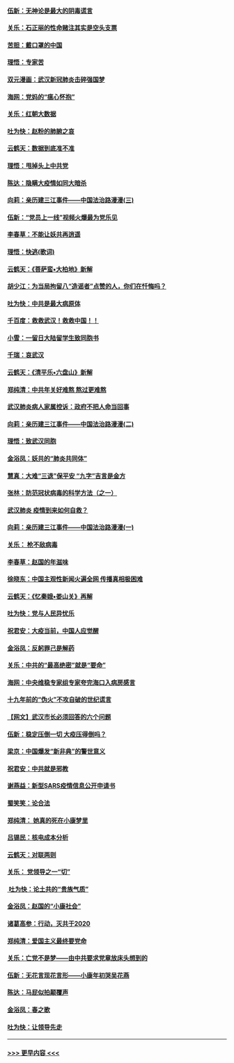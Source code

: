 #### [伍新：无神论是最大的阴毒谎言](../pages/nsc993/n11846129.md?t=02052344) 
#### [关乐：石正丽的性命赌注其实是空头支票](../pages/nsc993/n11846109.md?t=02052344) 
#### [苦胆：戴口罩的中国](../pages/nsc993/n11845576.md?t=02052344) 
#### [理悟：专家苦](../pages/nsc993/n11845564.md?t=02052344) 
#### [双元漫画：武汉新冠肺炎击碎强国梦](../pages/nsc993/n11843320.md?t=02052344) 
#### [海网：党妈的“瘟心怀抱”](../pages/nsc993/n11840740.md?t=02052344) 
#### [关乐：红朝大数据](../pages/nsc993/n11840675.md?t=02052344) 
#### [吐为快：赵粉的肺腑之哀](../pages/nsc993/n11840618.md?t=02052344) 
#### [云鹤天：数据到底准不准](../pages/nsc993/n11840325.md?t=02052344) 
#### [理悟：甩掉头上中共党](../pages/nsc993/n11838826.md?t=02052344) 
#### [陈达：隐瞒大疫情如同大暗杀](../pages/nsc993/n11838771.md?t=02052344) 
#### [向莉：亲历建三江事件——中国法治路漫漫(三)](../pages/nsc993/n11831825.md?t=02052344) 
#### [伍新：“党员上一线”视频火爆最为党乐见](../pages/nsc993/n11838200.md?t=02052344) 
#### [李春草：不能让妖共再逍遥](../pages/nsc993/n11838102.md?t=02052344) 
#### [理悟：快逃(歌词)](../pages/nsc993/n11838083.md?t=02052344) 
#### [云鹤天：《菩萨蛮▪大柏地》新解](../pages/nsc993/n11838059.md?t=02052344) 
#### [胡少江：为当局拘留八“造谣者”点赞的人，你们在忏悔吗？](../pages/nsc993/n11836801.md?t=02052344) 
#### [吐为快：中共是最大病原体](../pages/nsc993/n11836748.md?t=02052344) 
#### [千百度：救救武汉！救救中国！！](../pages/nsc993/n11836145.md?t=02052344) 
#### [小雪：一留日大陆留学生致同胞书](../pages/nsc993/n11834624.md?t=02052344) 
#### [千瑞：哀武汉](../pages/nsc993/n11833647.md?t=02052344) 
#### [云鹤天：《清平乐▪六盘山》新解](../pages/nsc993/n11833611.md?t=02052344) 
#### [郑纯清：中共年关好难熬 熬过更难熬](../pages/nsc993/n11833489.md?t=02052344) 
#### [武汉肺炎病人家属控诉：政府不把人命当回事](../pages/nsc993/n11833205.md?t=02052344) 
#### [向莉：亲历建三江事件——中国法治路漫漫(二)](../pages/nsc993/n11829102.md?t=02052344) 
#### [理悟：致武汉同胞](../pages/nsc993/n11831522.md?t=02052344) 
#### [金浴凤：妖共的“肺炎共同体”](../pages/nsc993/n11829448.md?t=02052344) 
#### [慧真：大难“三退”保平安 “九字”吉言是金方](../pages/nsc993/n11829501.md?t=02052344) 
#### [张林：防范冠状病毒的科学方法（之一）](../pages/nsc993/n11828618.md?t=02052344) 
#### [武汉肺炎 疫情到来如何自救？](../pages/nsc993/n11827632.md?t=02052344) 
#### [向莉：亲历建三江事件——中国法治路漫漫(一)](../pages/nsc993/n11827190.md?t=02052344) 
#### [关乐： 枪不敌病毒](../pages/nsc993/n11826746.md?t=02052344) 
#### [李春草：赵国的年滋味](../pages/nsc993/n11826321.md?t=02052344) 
#### [徐晓东：中国主观性新闻火遍全网 传播真相极困难](../pages/nsc993/n11826508.md?t=02052344) 
#### [云鹤天：《忆秦娥▪娄山关》再解](../pages/nsc993/n11824682.md?t=02052344) 
#### [吐为快：党与人民异忧乐](../pages/nsc993/n11824660.md?t=02052344) 
#### [祝君安：大疫当前，中国人应觉醒](../pages/nsc993/n11821946.md?t=02052344) 
#### [金浴凤：反躬罪己是解药](../pages/nsc993/n11820280.md?t=02052344) 
#### [关乐：中共的“最高绝密”就是“要命”](../pages/nsc993/n11816946.md?t=02052344) 
#### [海网：中央维稳专家组专家夸完海口入病房感言](../pages/nsc993/n11815138.md?t=02052344) 
#### [十九年前的“伪火”不攻自破的世纪谎言](../pages/nsc993/n11813238.md?t=02052344) 
#### [【网文】武汉市长必须回答的六个问题](../pages/nsc993/n11813848.md?t=02052344) 
#### [伍新：稳定压倒一切 大疫压得倒吗？](../pages/nsc993/n11812634.md?t=02052344) 
#### [梁京：中国爆发“新非典”的警世意义](../pages/nsc993/n11812554.md?t=02052344) 
#### [祝君安：中共就是邪教](../pages/nsc993/n11812431.md?t=02052344) 
#### [谢燕益：新型SARS疫情信息公开申请书](../pages/nsc993/n11808840.md?t=02052344) 
#### [蜀笑笑：论合法](../pages/nsc993/n11808064.md?t=02052344) 
#### [郑纯清： 她真的死在小康梦里](../pages/nsc993/n11806623.md?t=02052344) 
#### [吕锡民：核电成本分析](../pages/nsc993/n11806284.md?t=02052344) 
#### [云鹤天：对联两则](../pages/nsc993/n11805957.md?t=02052344) 
#### [关乐： 党领导之一“切”](../pages/nsc993/n11804505.md?t=02052344) 
#### [ 吐为快：论土共的“贵族气质”](../pages/nsc993/n11804490.md?t=02052344) 
#### [金浴凤：赵国的“小康社会”](../pages/nsc993/n11804452.md?t=02052344) 
#### [诸葛高参：行动，灭共于2020](../pages/nsc993/n11804120.md?t=02052344) 
#### [郑纯清：爱国主义最终要党命](../pages/nsc993/n11802197.md?t=02052344) 
#### [关乐：亡党不是梦——由中共要求党章放床头想到的](../pages/nsc993/n11802156.md?t=02052344) 
#### [伍新：无花言现花言形——小康年初哭吴花燕](../pages/nsc993/n11800044.md?t=02052344) 
#### [陈达：马屁似拍颠覆声](../pages/nsc993/n11800010.md?t=02052344) 
#### [金浴凤：春之歌](../pages/nsc993/n11797687.md?t=02052344) 
#### [吐为快：让领导先走](../pages/nsc993/n11797512.md?t=02052344) 

----
#### [ >>> 更早内容 <<< ](../indexes/nsc993-earlier.md)
